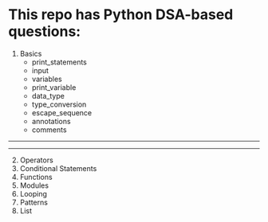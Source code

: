 # This repo has Python DSA-based questions:

1) Basics
   - print_statements
   - input
   - variables
   - print_variable
   - data_type
   - type_conversion
   - escape_sequence
   - annotations
   - comments
***
***
2) Operators
3) Conditional Statements
4) Functions
5) Modules
6) Looping
7) Patterns
8) List
